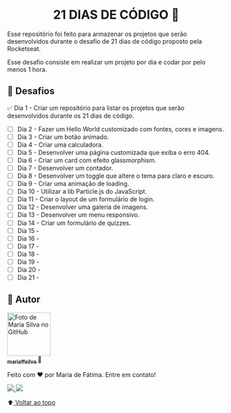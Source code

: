 <h1 align="center" id="desafio-21-dias"> 21 DIAS DE CÓDIGO 🚀</h1>

Esse repositório foi feito para armazenar os projetos que serão desenvolvidos durante o desafio de 21 dias de código proposto pela Rocketseat. 

Esse desafio consiste em realizar um projeto por dia e codar por pelo menos 1 hora.

## :dart: Desafios

 :white_check_mark: Dia 1  - Criar um repositório para listar os projetos que serão desenvolvidos durante os 21 dias de código.
 - [ ] Dia 2  - Fazer um Hello World customizado com fontes, cores e imagens.
 - [ ] Dia 3  - Criar um botão animado.
 - [ ] Dia 4  - Criar uma calculadora.
 - [ ] Dia 5  - Desenvolver uma página customizada que exiba o erro 404.
 - [ ] Dia 6  - Criar um card com efeito glassmorphism.
 - [ ] Dia 7  - Desenvolver um contador.
 - [ ] Dia 8  - Desenvolver um toggle que altere o tema para claro e escuro.
 - [ ] Dia 9  - Criar uma animação de loading.
 - [ ] Dia 10 - Utilizar a lib Particle.js do JavaScript. 
 - [ ] Dia 11 - Criar o layout de um formulário de login.
 - [ ] Dia 12 - Desenvolver uma galeria de imagens.
 - [ ] Dia 13 - Desenvolver um menu responsivo.
 - [ ] Dia 14 - Criar um formulário de quizzes.
 - [ ] Dia 15 - 
 - [ ] Dia 16 - 
 - [ ] Dia 17 - 
 - [ ] Dia 18 - 
 - [ ] Dia 19 - 
 - [ ] Dia 20 - 
 - [ ] Dia 21 - 

## :wave: Autor

<a href="http://github.com/mariffsilva">
<img src="https://avatars.githubusercontent.com/u/75706841?v=4" width="100px;" alt="Foto de Maria Silva no GitHub"/><br>
<sub>
<b>mariaffsilva</b>
</sub>  
</a>
🌼

<p> Feito com ❤️ por Maria de Fátima. Entre em contato!</p> 
<a href ="mailto:fatima.maria12@gmail.com">
<img src="https://img.shields.io/badge/Gmail-D14836?style=for-the-badge&logo=gmail&logoColor=white"/>
</a>
<a href ="https://www.linkedin.com/in/mariaffsilva/">
<img src="https://img.shields.io/badge/LinkedIn-0077B5?style=for-the-badge&logo=linkedin&logoColor=white"/>
</a>

:arrow_up:[ Voltar ao topo](#desafio-21-dias)<br>
